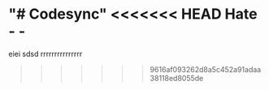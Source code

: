 "# Codesync" 
<<<<<<< HEAD
Hate - -
=======
eiei
sdsd
rrrrrrrrrrrrrrr
>>>>>>> 9616af093262d8a5c452a91adaa38118ed8055de
